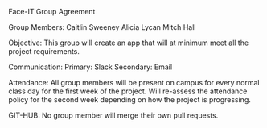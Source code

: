 Face-IT Group Agreement

Group Members:
Caitlin Sweeney
Alicia Lycan
Mitch Hall

Objective:
This group will create an app that will at minimum meet all the project requirements.

Communication:
Primary: Slack
Secondary: Email

Attendance: All group members will be present on campus for every normal class day for the first week of the project. Will re-assess the attendance policy for the second week depending on how the project is progressing.

GIT-HUB: No group member will merge their own pull requests.

